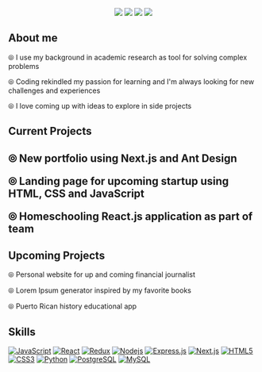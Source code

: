 <p align="center">
<a href="#"><img src=https://user-images.githubusercontent.com/61773059/110417915-0ee27200-805c-11eb-96f8-9aee47ce9216.jpg></a>
<a href="https://www.linkedin.com/in/atoledo4/"><img src=https://img.shields.io/badge/-LinkedIn-0e4252?style=plastic-square&logo=Linkedin&logoColor=white&link=https://www.linkedin.com/in/atoledo4/></a>  
<a href="mailto:atoledosantiago1@gmail.com"><img src=https://img.shields.io/badge/-Gmail-0e4252?style=plastic-square&logo=Gmail&logoColor=white&link=mailto:atoledosantiago1@gmail.com/></a>
  <a href="https://www.twitter.com/adriana_dev/"><img src=https://img.shields.io/badge/-Twitter-0e4252?style=plastic-square&logo=Twitter&logoColor=white&link=https://www.twitter.com/adriana_dev/></a>  
</p>

<h2>About me</h2>

⦾ I use my background in academic research as tool for solving complex problems

⦾ Coding rekindled my passion for learning and I'm always looking for new challenges and experiences

⦾ I love coming up with ideas to explore in side projects

<h2>Current Projects<h2/>

⦾ New portfolio using Next.js and Ant Design

⦾ Landing page for upcoming startup using HTML, CSS and JavaScript 

⦾ Homeschooling React.js application as part of team 

<h2>Upcoming Projects</h2>

⦾ Personal website for up and coming financial journalist

⦾ Lorem Ipsum generator inspired by my favorite books

⦾ Puerto Rican history educational app

<h2>Skills</h2>

[![JavaScript](https://img.shields.io/badge/-JavaScript-0e4252?style=plastic-square&logo=javascript&logoColor=white)](#)
[![React](https://img.shields.io/badge/-React-0e4252?style=plastic-square&logo=react&logoColor=white)](#)
[![Redux](https://img.shields.io/badge/-Redux-0e4252?style=plastic-square&logo=Redux)](#)
[![Nodejs](https://img.shields.io/badge/-Nodejs-0e4252?style=plastic-square&logo=Node.js&logoColor=white)](#)
[![Express.js](https://img.shields.io/badge/-Express-0e4252?style=plastic-square&logo=expressjs)](#)
[![Next.js](https://img.shields.io/badge/-Next-0e4252?style=plastic-square&logo=Next.js)](#)
[![HTML5](https://img.shields.io/badge/-HTML5-0e4252?style=plastic-square&logo=html5&logoColor=white)](#)
[![CSS3](https://img.shields.io/badge/-CSS3-0e4252?style=plastic-square&logo=css3)](#)
[![Python](https://img.shields.io/badge/-Python-0e4252?style=plastic-square&logo=python&logoColor=white)](#)
[![PostgreSQL](https://img.shields.io/badge/-PostgreSQL-0e4252?style=plastic-square&logo=postgresql)](#)
[![MySQL](https://img.shields.io/badge/-MySQL-0e4252?style=plastic-square&logo=mysql&logoColor=white)](#)







